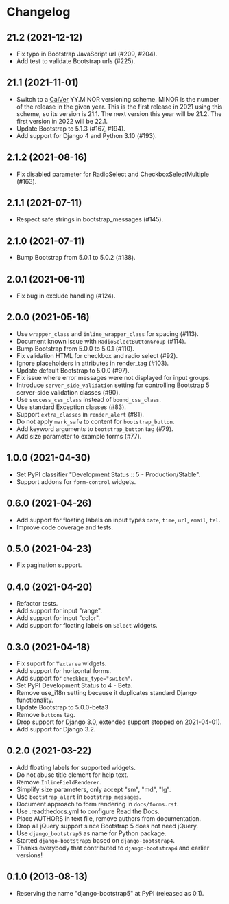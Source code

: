 # Changelog

## 21.2 (2021-12-12)

- Fix typo in Bootstrap JavaScript url (#209, #204).
- Add test to validate Bootstrap urls (#225).

## 21.1 (2021-11-01)

- Switch to a [CalVer](https://calver.org) YY.MINOR versioning scheme. MINOR is the number of the release in the given year. This is the first release in 2021 using this scheme, so its version is 21.1. The next version this year will be 21.2. The first version in 2022 will be 22.1.
- Update Bootstrap to 5.1.3 (#167, #194).
- Add support for Django 4 and Python 3.10 (#193).
## 2.1.2 (2021-08-16)

- Fix disabled parameter for RadioSelect and CheckboxSelectMultiple (#163).

## 2.1.1 (2021-07-11)

- Respect safe strings in bootstrap_messages (#145).

## 2.1.0 (2021-07-11)

- Bump Bootstrap from 5.0.1 to 5.0.2 (#138).

## 2.0.1 (2021-06-11)

- Fix bug in exclude handling (#124).

## 2.0.0 (2021-05-16)

- Use `wrapper_class` and `inline_wrapper_class` for spacing (#113).
- Document known issue with `RadioSelectButtonGroup` (#114).
- Bump Bootstrap from 5.0.0 to 5.0.1 (#110).
- Fix validation HTML for checkbox and radio select (#92).
- Ignore placeholders in attributes in render_tag (#103). 
- Update default Bootstrap to 5.0.0 (#97).
- Fix issue where error messages were not displayed for input groups.
- Introduce `server_side_validation` setting for controlling Bootstrap 5 server-side validation classes (#90).
- Use `success_css_class` instead of `bound_css_class`.
- Use standard Exception classes (#83).
- Support `extra_classes` in `render_alert` (#81).
- Do not apply `mark_safe` to content for `bootstrap_button`.
- Add keyword arguments to `bootstrap_button` tag (#79).
- Add size parameter to example forms (#77).

## 1.0.0 (2021-04-30)

- Set PyPI classifier "Development Status :: 5 - Production/Stable".
- Support addons for `form-control` widgets.

## 0.6.0 (2021-04-26)

- Add support for floating labels on input types `date`, `time`, `url`, `email`, `tel`.
- Improve code coverage and tests.

## 0.5.0 (2021-04-23)

- Fix pagination support.

## 0.4.0 (2021-04-20)

- Refactor tests.
- Add support for input "range".
- Add support for input "color".
- Add support for floating labels on `Select` widgets.

## 0.3.0 (2021-04-18)

- Fix suport for `Textarea` widgets.
- Add support for horizontal forms.
- Add support for `checkbox_type="switch"`.
- Set PyPI Development Status to 4 - Beta.
- Remove use_i18n setting because it duplicates standard Django functionality.
- Update Bootstrap to 5.0.0-beta3
- Remove `buttons` tag.
- Drop support for Django 3.0, extended support stopped on 2021-04-01).
- Add support for Django 3.2.

## 0.2.0 (2021-03-22)

- Add floating labels for supported widgets. 
- Do not abuse title element for help text.
- Remove `InlineFieldRenderer`.
- Simplify size parameters, only accept "sm", "md", "lg".
- Use `bootstrap_alert` in `bootstrap_messages`.
- Document approach to form rendering in `docs/forms.rst`.
- Use .readthedocs.yml to configure Read the Docs.
- Place AUTHORS in text file, remove authors from documentation.
- Drop all jQuery support since Bootstrap 5 does not need jQuery.
- Use `django_bootstrap5` as name for Python package.
- Started `django-bootstrap5` based on `django-bootstrap4`.
- Thanks everybody that contributed to `django-bootstrap4` and earlier versions!

## 0.1.0 (2013-08-13) 

- Reserving the name "django-bootstrap5" at PyPI (released as 0.1). 
